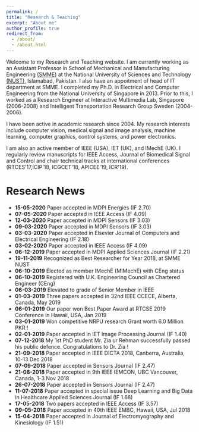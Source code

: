 ```yaml
---
permalink: /
title: "Research & Teaching"
excerpt: "About me"
author_profile: true
redirect_from: 
  - /about/
  - /about.html
---
```

Welcome to my Research and Teaching website. I am currently working as an Assistant Professor in School of Mechanical and Manufacturing Engineering [(SMME)](http://nust.edu.pk/INSTITUTIONS/Schools/SMME/Pages/default.aspx) at the National University of Sciences and Technology [(NUST)](http://nust.edu.pk), Islamabad, Pakistan. I also have an appoitment of head of IT department at SMME. I completed my Ph.D. in Electrical and Computer Engineering from the National University of Singapore in 2013. Prior to this, I worked as a Research Engineer at Interactive Multimedia Lab, Singapore (2006-2008) and Intelligent Transportation Research Group Sweden (2004-2006).

I have been active in academic research since 2004. My research interests include computer vision, medical signal and image analysis, machine learning, computer graphics, control systems, and power electronics.

I am also an active member of IEEE (USA), IET (UK), and IMechE (UK). I regularly review manuscripts for IEEE Access, Journal of Biomedical Signal and Control and chair technical tracks at international conferences (RTCES'17,ICIP'18, ICGCET'18, APICEE'19, ICR'19).



Research News
======
- __15-05-2020__   Paper accepted in MDPI Energies (IF 2.70)
- __07-05-2020__   Paper accepted in IEEE Access (IF 4.09)
- __12-03-2020__   Paper accepted in MDPI Sensors (IF 3.03)
- __09-03-2020__   Paper accepted in MDPI Sensors (IF 3.03)
- __03-03-2020__   Paper accepted in Elsevier Journal of Computers and Electrical Engineering (IF 2.18)
- __03-02-2020__   Paper accepted in IEEE Access (IF 4.09)
- __06-12-2019__   Paper accepted in MDPI Applied Sciences Journal (IF 2.21)
- __19-11-2019__   Recognized as  Best Researcher for Year 2018, at SMME NUST 
- __06-10-2019__   Elected as member IMechE (MIMechE) with CEng status
- __06-10-2019__   Registered with U.K. Engineering Council as Chartered Engineer (CEng) 
- __06-03-2019__   Elevated to grade of  Senior Member in IEEE
- __01-03-2019__   Three papers accepted in 32nd IEEE CCECE, Alberta, Canada, May 2019
- __06-01-2019__   Our paper won Best Paper Award at RTCSE 2019 Conference in Hawaii, USA, Jan 2019
- __03-01-2019__   Won competitive NRPU research Grant worth 6.0 Million PKR !
- __02-01-2019__   Paper accepted in IET Image Processing Journal (IF 1.40)
- __07-12-2018__   My 1st PhD student Mr. Zia ur Rehman successfully passed his public defence. Congratulations to Dr. Zia !
- __21-09-2018__   Paper accepted in IEEE DICTA 2018, Canberra, Australia, 10-13 Dec 2018
- __07-09-2018__   Paper accepted in Sensors Journal (IF 2.47)
- __21-08-2018__   Paper accepted in 9th IEEE IEMCON, UBC Vancouver, Canada, 1-3 Nov 2018
- __26-07-2018__   Paper accepted in Sensors Journal (IF 2.47)
- __11-07-2018__   Paper accepted in special issue Deep Learning and Big Data in Healthcare Applied Sciences Journal (IF 1.68)
- __17-05-2018__   Two papers accepted in IEEE Access (IF 3.57)
- __09-05-2018__   Paper accepted in 40th IEEE EMBC, Hawaii, USA, Jul 2018 
- __15-04-2018__   Paper accepted in Journal of Electromyography and Kinesiology (IF 1.51) 

